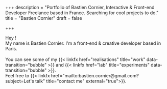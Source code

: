 +++
description = "Portfolio of Bastien Cornier, Interactive & Front-end Developer Freelance based in France. Searching for cool projects to do."
title = "Bastien Cornier"
draft = false

+++

<p><span class="intro__pre smFadeInTop">Hey !</span><br />
  <span class="smFadeInTop">My name is Bastien Cornier. I'm a front-end &amp; creative developer based in Paris.<span class="hidden-md-down"><br /></span></span> <br />  <span class="smFadeInTop">You can see some of my {{< linkfx href="realisations" title="work" data-transition="bubble" >}} and {{< linkfx href="lab" title="experiments" data-transition="bubble" >}}.</span> <br />  <span class="smFadeInTop">Feel free to {{< linkfx href="mailto:bastien.cornier@gmail.com?subject=Let's talk" title="contact me" external="true">}}.</span></p>
